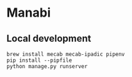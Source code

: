 # Manabi

## Local development
```
brew install mecab mecab-ipadic pipenv
pip install --pipfile
python manage.py runserver
```
